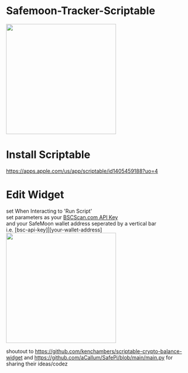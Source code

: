 # Safemoon-Tracker-Scriptable
<img src='https://i.imgur.com/Kj7lVFe.png' width='300px'/>

# Install Scriptable

https://apps.apple.com/us/app/scriptable/id1405459188?uo=4

# Edit Widget 
set When Interacting to 'Run Script' <br/>
set parameters as your <a href='https://bscscan.com/myapikey' target='_blank'>BSCScan.com API Key</a><br/>
and your SafeMoon wallet address seperated by a vertical bar<br/>
i.e. [bsc-api-key]|[your-wallet-address]<br/>
<img src='https://i.imgur.com/JvL8a0t.png' width='300px'/>


shoutout to https://github.com/kenchambers/scriptable-crypto-balance-widget and https://github.com/aCallum/SafePi/blob/main/main.py for sharing their ideas/codez
